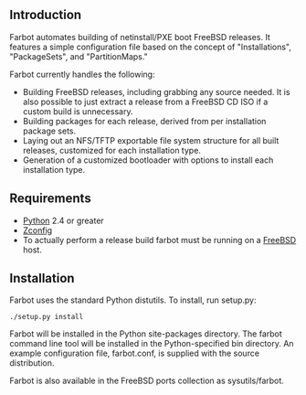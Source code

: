 ## Introduction ##
Farbot automates building of netinstall/PXE boot FreeBSD releases. It features a simple configuration file based on the concept of "Installations", "PackageSets", and "PartitionMaps."

Farbot currently handles the following:

  * Building FreeBSD releases, including grabbing any source needed. It is also possible to just extract a release from a FreeBSD CD ISO if a custom build is unnecessary.
  * Building packages for each release, derived from per installation package sets.
  * Laying out an NFS/TFTP exportable file system structure for all built releases, customized for each installation type.
  * Generation of a customized bootloader with options to install each installation type.

## Requirements ##
  * [Python](http://www.python.org) 2.4 or greater
  * [Zconfig](http://www.zope.org/Members/fdrake/zconfig/)
  * To actually perform a release build farbot must be running on a [FreeBSD](http://www.freebsd.org) host.


## Installation ##
Farbot uses the standard Python distutils. To install, run setup.py:

```
./setup.py install
```

Farbot will be installed in the Python site-packages directory. The farbot command line tool will be installed in the Python-specified bin directory. An example configuration file, farbot.conf, is supplied with the source distribution.

Farbot is also available in the FreeBSD ports collection as sysutils/farbot.